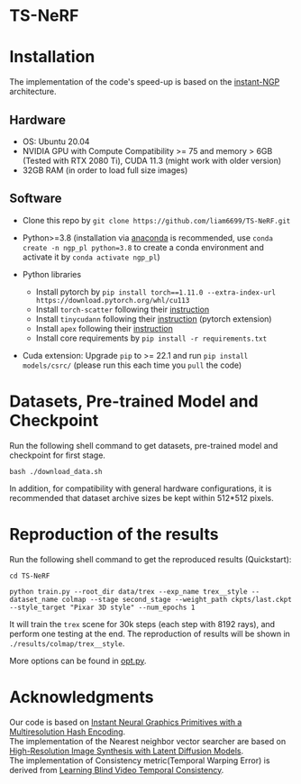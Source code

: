 # TS-NeRF

# Installation
The implementation of the code's speed-up is based on the [instant-NGP](https://github.com/kwea123/ngp_pl) architecture.

## Hardware

* OS: Ubuntu 20.04
* NVIDIA GPU with Compute Compatibility >= 75 and memory > 6GB (Tested with RTX 2080 Ti), CUDA 11.3 (might work with older version)
* 32GB RAM (in order to load full size images)

## Software

* Clone this repo by `git clone https://github.com/liam6699/TS-NeRF.git`
* Python>=3.8 (installation via [anaconda](https://www.anaconda.com/distribution/) is recommended, use `conda create -n ngp_pl python=3.8` to create a conda environment and activate it by `conda activate ngp_pl`)
* Python libraries
    * Install pytorch by `pip install torch==1.11.0 --extra-index-url https://download.pytorch.org/whl/cu113`
    * Install `torch-scatter` following their [instruction](https://github.com/rusty1s/pytorch_scatter#installation)
    * Install `tinycudann` following their [instruction](https://github.com/NVlabs/tiny-cuda-nn#pytorch-extension) (pytorch extension)
    * Install `apex` following their [instruction](https://github.com/NVIDIA/apex#linux)
    * Install core requirements by `pip install -r requirements.txt`

* Cuda extension: Upgrade `pip` to >= 22.1 and run `pip install models/csrc/` (please run this each time you `pull` the code)

# Datasets, Pre-trained Model and Checkpoint
Run the following shell command to get datasets, pre-trained model and checkpoint for first stage.
```
bash ./download_data.sh
```
In addition, for compatibility with general hardware configurations, it is recommended that dataset archive sizes be kept within 512*512 pixels.


# Reproduction of the results
Run the following shell command to get the reproduced results (Quickstart):
```
cd TS-NeRF

python train.py --root_dir data/trex --exp_name trex__style --dataset_name colmap --stage second_stage --weight_path ckpts/last.ckpt --style_target "Pixar 3D style" --num_epochs 1 
```

It will train the `trex` scene for 30k steps (each step with 8192 rays), and perform one testing at the end. The reproduction of results  will be shown in `./results/colmap/trex__style`.

More options can be found in [opt.py](opt.py).



# Acknowledgments

Our code is based on [Instant Neural Graphics Primitives with a Multiresolution Hash Encoding](https://github.com/kwea123/ngp_pl).  
The implementation of the Nearest neighbor vector searcher are based on [High-Resolution Image Synthesis with Latent Diffusion Models](https://github.com/CompVis/latent-diffusion.git).  
The implementation of Consistency metric(Temporal Warping Error) is derived from [Learning Blind Video Temporal Consistency](https://github.com/phoenix104104/fast_blind_video_consistency).


